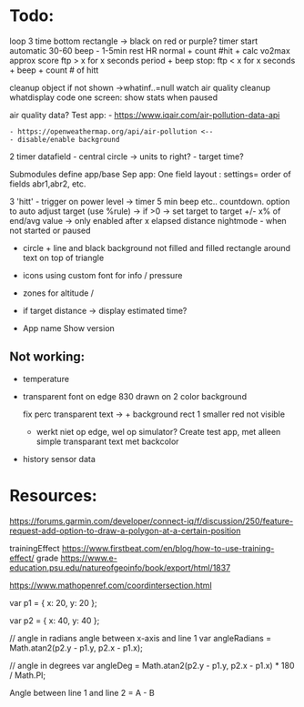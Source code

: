 # Todo:
loop 3 time bottom rectangle -> black on red or purple?
timer start automatic 30-60 beep - 1-5min rest HR normal + count #hit + calc vo2max approx score
    ftp > x for x seconds period + beep
    stop: ftp < x for x seconds + beep
    + count # of hitt
    
cleanup object if not shown ->whatinf..=null
watch air quality
cleanup whatdisplay code
one screen: show stats when paused

air quality data?
Test app:
    - https://www.iqair.com/air-pollution-data-api

    - https://openweathermap.org/api/air-pollution <--
    - disable/enable background
    
2 timer datafield
    - central circle -> units to right?
    - target time?

Submodules define app/base
    Sep app: One field layout : settings= order of fields abr1,abr2, etc.

3 'hitt' - trigger on power level -> timer 5 min beep etc.. countdown.
option to auto adjust target (use %rule)
    -> if >0 -> set target to target +/- x% of end/avg value
    -> only enabled after x elapsed distance
nightmode - when not started or paused
- circle + line and black background not filled and filled rectangle around text on top of triangle
- icons using custom font for info / pressure 
- zones for altitude / 
- if target distance -> display estimated time?

- App name Show version 




## Not working:
 - temperature
 - transparent font on edge 830 drawn on 2 color background

    fix perc transparent text -> + background rect 1 smaller red not visible
    - werkt niet op edge, wel op simulator?
    Create test app, met alleen simple transparant text met backcolor
    
- history sensor data


# Resources:

https://forums.garmin.com/developer/connect-iq/f/discussion/250/feature-request-add-option-to-draw-a-polygon-at-a-certain-position

trainingEffect  https://www.firstbeat.com/en/blog/how-to-use-training-effect/
grade https://www.e-education.psu.edu/natureofgeoinfo/book/export/html/1837


https://www.mathopenref.com/coordintersection.html

var p1 = {
	x: 20,
	y: 20
};

var p2 = {
	x: 40,
	y: 40
};

// angle in radians angle between x-axis and line 1
var angleRadians = Math.atan2(p2.y - p1.y, p2.x - p1.x);

// angle in degrees
var angleDeg = Math.atan2(p2.y - p1.y, p2.x - p1.x) * 180 / Math.PI;

Angle between line 1 and line 2 = A - B
